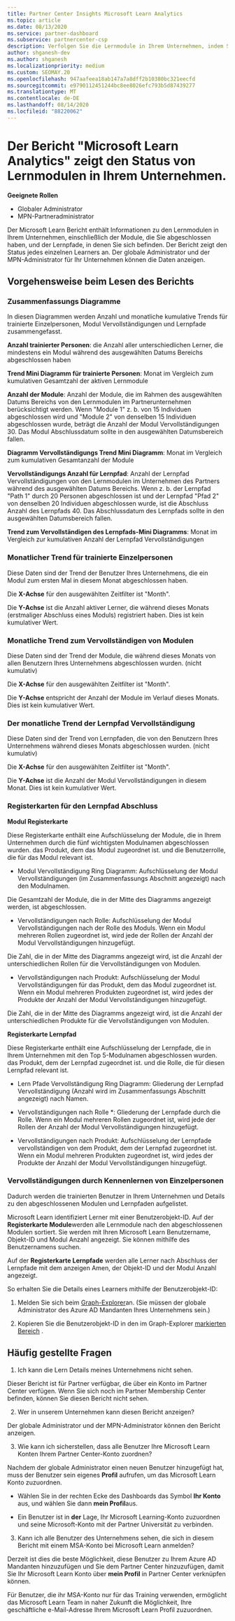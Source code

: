 ```yaml
---
title: Partner Center Insights Microsoft Learn Analytics
ms.topic: article
ms.date: 08/13/2020
ms.service: partner-dashboard
ms.subservice: partnercenter-csp
description: Verfolgen Sie die Lernmodule in Ihrem Unternehmen, indem Sie Daten zu einzelnen Schulungen, abgeschlossenen Modulen, abgeschlossenen Lernpfaden und mehr nutzen.
author: shganesh-dev
ms.author: shganesh
ms.localizationpriority: medium
ms.custom: SEOMAY.20
ms.openlocfilehash: 947aafeea18ab147a7a8dff2b10380bc321eecfd
ms.sourcegitcommit: e9790112451244bc8ee8026efc793b5d87439277
ms.translationtype: MT
ms.contentlocale: de-DE
ms.lasthandoff: 08/14/2020
ms.locfileid: "88220062"
---
```

# <a name="the-microsoft-learn-analytics-report-shows-the-status-of-learners-in-your-company"></a>Der Bericht "Microsoft Learn Analytics" zeigt den Status von Lernmodulen in Ihrem Unternehmen.

**Geeignete Rollen**
-   Globaler Administrator
-   MPN-Partneradministrator

Der Microsoft Learn Bericht enthält Informationen zu den Lernmodulen in Ihrem Unternehmen, einschließlich der Module, die Sie abgeschlossen haben, und der Lernpfade, in denen Sie sich befinden. Der Bericht zeigt den Status jedes einzelnen Learners an. Der globale Administrator und der MPN-Administrator für Ihr Unternehmen können die Daten anzeigen.

## <a name="how-to-read-the-report"></a>Vorgehensweise beim Lesen des Berichts

### <a name="summary-charts"></a>Zusammenfassungs Diagramme

In diesen Diagrammen werden Anzahl und monatliche kumulative Trends für trainierte Einzelpersonen, Modul Vervollständigungen und Lernpfade zusammengefasst.


**Anzahl trainierter Personen**: die Anzahl aller unterschiedlichen Lerner, die mindestens ein Modul während des ausgewählten Datums Bereichs abgeschlossen haben 

**Trend Mini Diagramm für trainierte Personen**: Monat im Vergleich zum kumulativen Gesamtzahl der aktiven Lernmodule 

**Anzahl der Module**: Anzahl der Module, die im Rahmen des ausgewählten Datums Bereichs von den Lernmodulen im Partnerunternehmen berücksichtigt werden.
Wenn "Module 1" z. b. von 15 Individuen abgeschlossen wird und "Module 2" von denselben 15 Individuen abgeschlossen wurde, beträgt die Anzahl der Modul Vervollständigungen 30. Das Modul Abschlussdatum sollte in den ausgewählten Datumsbereich fallen.

**Diagramm Vervollständigungs Trend Mini Diagramm**: Monat im Vergleich zum kumulativen Gesamtanzahl der Module 

**Vervollständigungs Anzahl für Lernpfad**: Anzahl der Lernpfad Vervollständigungen von den Lernmodulen im Unternehmen des Partners während des ausgewählten Datums Bereichs.
Wenn z. b. der Lernpfad "Path 1" durch 20 Personen abgeschlossen ist und der Lernpfad "Pfad 2" von denselben 20 Individuen abgeschlossen wurde, ist die Abschluss Anzahl des Lernpfads 40. Das Abschlussdatum des Lernpfads sollte in den ausgewählten Datumsbereich fallen.

**Trend zum Vervollständigen des Lernpfads-Mini Diagramms**: Monat im Vergleich zur kumulativen Anzahl der Lernpfad Vervollständigungen 

### <a name="trained-individuals-monthly-trend"></a>Monatlicher Trend für trainierte Einzelpersonen

Diese Daten sind der Trend der Benutzer Ihres Unternehmens, die ein Modul zum ersten Mal in diesem Monat abgeschlossen haben. 

Die **X-Achse** für den ausgewählten Zeitfilter ist "Month". 

Die **Y-Achse** ist die Anzahl aktiver Lerner, die während dieses Monats (erstmaliger Abschluss eines Moduls) registriert haben. Dies ist kein kumulativer Wert.

### <a name="module-completions-monthly-trend"></a>Monatliche Trend zum Vervollständigen von Modulen

Diese Daten sind der Trend der Module, die während dieses Monats von allen Benutzern Ihres Unternehmens abgeschlossen wurden. (nicht kumulativ) 

Die **X-Achse** für den ausgewählten Zeitfilter ist "Month". 

Die **Y-Achse** entspricht der Anzahl der Module im Verlauf dieses Monats. Dies ist kein kumulativer Wert.

### <a name="learning-path-completions-monthly-trend"></a>Der monatliche Trend der Lernpfad Vervollständigung

Diese Daten sind der Trend von Lernpfaden, die von den Benutzern Ihres Unternehmens während dieses Monats abgeschlossen wurden. (nicht kumulativ) 

Die **X-Achse** für den ausgewählten Zeitfilter ist "Month". 

Die **Y-Achse** ist die Anzahl der Modul Vervollständigungen in diesem Monat. Dies ist kein kumulativer Wert.

### <a name="learning-path-completion-tabs"></a>Registerkarten für den Lernpfad Abschluss 

**Modul Registerkarte**

Diese Registerkarte enthält eine Aufschlüsselung der Module, die in Ihrem Unternehmen durch die fünf wichtigsten Modulnamen abgeschlossen wurden. das Produkt, dem das Modul zugeordnet ist. und die Benutzerrolle, die für das Modul relevant ist.  

- Modul Vervollständigung Ring Diagramm: Aufschlüsselung der Modul Vervollständigungen (im Zusammenfassungs Abschnitt angezeigt) nach den Modulnamen.

Die Gesamtzahl der Module, die in der Mitte des Diagramms angezeigt werden, ist abgeschlossen.

- Vervollständigungen nach Rolle: Aufschlüsselung der Modul Vervollständigungen nach der Rolle des Moduls. Wenn ein Modul mehreren Rollen zugeordnet ist, wird jede der Rollen der Anzahl der Modul Vervollständigungen hinzugefügt.

Die Zahl, die in der Mitte des Diagramms angezeigt wird, ist die Anzahl der unterschiedlichen Rollen für die Vervollständigungen von Modulen. 

- Vervollständigungen nach Produkt: Aufschlüsselung der Modul Vervollständigungen für das Produkt, dem das Modul zugeordnet ist. Wenn ein Modul mehreren Produkten zugeordnet ist, wird jedes der Produkte der Anzahl der Modul Vervollständigungen hinzugefügt.    

Die Zahl, die in der Mitte des Diagramms angezeigt wird, ist die Anzahl der unterschiedlichen Produkte für die Vervollständigungen von Modulen.  

**Registerkarte Lernpfad**   

Diese Registerkarte enthält eine Aufschlüsselung der Lernpfade, die in Ihrem Unternehmen mit den Top 5-Modulnamen abgeschlossen wurden. das Produkt, dem der Lernpfad zugeordnet ist. und die Rolle, die für diesen Lernpfad relevant ist.  

- Lern Pfade Vervollständigung Ring Diagramm: Gliederung der Lernpfad Vervollständigung (Anzahl wird im Zusammenfassungs Abschnitt angezeigt) nach Namen.

- Vervollständigungen nach Rolle *: Gliederung der Lernpfade durch die Rolle. Wenn ein Modul mehreren Rollen zugeordnet ist, wird jede der Rollen der Anzahl der Modul Vervollständigungen hinzugefügt.

- Vervollständigungen nach Produkt: Aufschlüsselung der Lernpfade vervollständigen von dem Produkt, dem der Lernpfad zugeordnet ist. Wenn ein Modul mehreren Produkten zugeordnet ist, wird jedes der Produkte der Anzahl der Modul Vervollständigungen hinzugefügt.

### <a name="completions-by-learning-individuals"></a>Vervollständigungen durch Kennenlernen von Einzelpersonen

Dadurch werden die trainierten Benutzer in Ihrem Unternehmen und Details zu den abgeschlossenen Modulen und Lernpfaden aufgelistet.

Microsoft Learn identifiziert Lerner mit einer Benutzerobjekt-ID. Auf der **Registerkarte Module**werden alle Lernmodule nach den abgeschlossenen Modulen sortiert. Sie werden mit Ihren Microsoft Learn Benutzername, Objekt-ID und Modul Anzahl angezeigt. Sie können mithilfe des Benutzernamens suchen. 

Auf der **Registerkarte Lernpfade** werden alle Lerner nach Abschluss der Lernpfade mit dem anzeigen Amen, der Objekt-ID und der Modul Anzahl angezeigt.

So erhalten Sie die Details eines Learners mithilfe der Benutzerobjekt-ID: 

1. Melden Sie sich beim [Graph-Explorer](https://developer.microsoft.com/graph/graph-explorer )an. (Sie müssen der globale Administrator des Azure AD Mandanten Ihres Unternehmens sein.)

2. Kopieren Sie die Benutzerobjekt-ID in den im Graph-Explorer [markierten Bereich](https://graph.microsoft.com/v1.0/users/a9633ad7-c8dc-4587-b119-0bc286b0711f) . 

## <a name="faq"></a>Häufig gestellte Fragen

1. Ich kann die Lern Details meines Unternehmens nicht sehen.

Dieser Bericht ist für Partner verfügbar, die über ein Konto im Partner Center verfügen. Wenn Sie sich noch im Partner Membership Center befinden, können Sie diesen Bericht nicht sehen.

2.  Wer in unserem Unternehmen kann diesen Bericht anzeigen? 

Der globale Administrator und der MPN-Administrator können den Bericht anzeigen.

3. Wie kann ich sicherstellen, dass alle Benutzer Ihre Microsoft Learn Konten Ihrem Partner Center-Konto zuordnen?

Nachdem der globale Administrator einen neuen Benutzer hinzugefügt hat, muss der Benutzer sein eigenes **Profil** aufrufen, um das Microsoft Learn Konto zuzuordnen.

- Wählen Sie in der rechten Ecke des Dashboards das Symbol **Ihr Konto** aus, und wählen Sie dann **mein Profil**aus. 

-  Ein Benutzer ist in **der** Lage, Ihr Microsoft Learning-Konto zuzuordnen und seine Microsoft-Konto mit der Partner Universität zu verbinden.

3. Kann ich alle Benutzer des Unternehmens sehen, die sich in diesem Bericht mit einem MSA-Konto bei Microsoft Learn anmelden?

Derzeit ist dies die beste Möglichkeit, diese Benutzer zu Ihrem Azure AD Mandanten hinzuzufügen und Sie dem Partner Center hinzuzufügen, damit Sie Ihr Microsoft Learn Konto über **mein Profil** in Partner Center verknüpfen können. 

Für Benutzer, die ihr MSA-Konto nur für das Training verwenden, ermöglicht das Microsoft Learn Team in naher Zukunft die Möglichkeit, Ihre geschäftliche e-Mail-Adresse Ihrem Microsoft Learn Profil zuzuordnen. 

